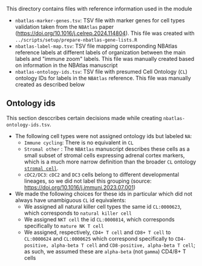 This directory contains files with reference information used in the module

* `nbatlas-marker-genes.tsv`: TSV file with marker genes for cell types validation taken from the `NBAtlas` paper (<https://doi.org/10.1016/j.celrep.2024.114804>).
This file was created with `../scripts/setup/prepare-nbatlas-gene-lists.R`
* `nbatlas-label-map.tsv`: TSV file mapping corresponding NBAtlas reference labels at different labels of organization between the main labels and "immune zoom" labels.
This file was manually created based on information in the NBAtlas manuscript
* `nbatlas-ontology-ids.tsv`: TSV file with presumed Cell Ontology (`CL`) ontology IDs for labels in the `NBAtlas` reference.
This file was manually created as described below

## Ontology ids

This section desccribes certain decisions made while creating `nbatlas-ontology-ids.tsv`.

* The following cell types were not assigned ontology ids but labeled `NA`:
  * `Immune cycling`: There is no equivalent in `CL`
  * `Stromal other` : The `NBAtlas` manuscript describes these cells as a small subset of stromal cells expressing adrenal cortex markers, which is a much more narrow definition than the broader `CL` ontology [`stromal cell`](http://purl.obolibrary.org/obo/CL_0000499).
  * `cDC2/DC3`: `cDC2` and `DC3` cells belong to different developmental lineages, so we did not label this grouping (source: <https://doi.org/10.1016/j.immuni.2023.07.001>)
* We made the following choices for these ids in particular which did not always have unambiguous `CL` id equivalents:
  * We assigned all natural killer cell types the same id `CL:0000623`, which corresponds to `natural killer cell`
  * We assigned `NKT cell` the id `CL:0000814`, which corresponds specifically to `mature NK T cell`
  * We assigned, respectively, `CD4+ T cell` and `CD8+ T cell` to `CL:0000624` and `CL:0000625` which correspond specifically to `CD4-positive, alpha-beta T cell` and `CD8-positive, alpha-beta T cell`; as such, we assumed these are `alpha-beta` (not `gamma`) CD4/8+ T cells